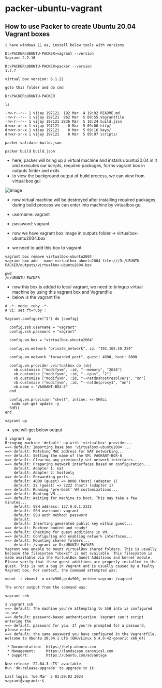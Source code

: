 # packer-ubuntu-vagrant

## How to use Packer to create Ubuntu 20.04 Vagrant boxes

```
i have windows 11 os, install below tools with versions

D:\PACKER\UBUNTU-PACKER>vagrant --version
Vagrant 2.2.16

D:\PACKER\UBUNTU-PACKER>packer --version
1.7.7

virtual box version: 6.1.22
```

```
goto this folder and do cmd

D:\PACKER\UBUNTU-PACKER

```

```
ls

-rw-r--r-- 1 vijay 197121  192 Mar  4 19:02 README.md
-rw-r--r-- 1 vijay 197121  862 Mar  5 09:55 Vagrantfile
-rw-r--r-- 1 vijay 197121 2836 Mar  5 10:24 build.json
drwxr-xr-x 1 vijay 197121    0 Mar  5 09:00 http/
drwxr-xr-x 1 vijay 197121    0 Mar  5 09:16 keys/
drwxr-xr-x 1 vijay 197121    0 Mar  5 09:07 scripts/
```

```
packer validate build.json
```

```
packer build build.json
```

- here, packer will bring up a virtual machine and installs ubuntu20.04 in it and executes our scripts, required packages, forms vagrant box in outputs folder and exits
- to view the background output of build process, we can view from virtual box gui

![image](https://github.com/vijay2181/packer-ubuntu-vagrant/assets/66196388/4db9333f-29ee-4034-b5e2-160f2fd925d8)

- now virtual machine will be destroyed after installing required packages, during build process we can enter into machine by virtualbox gui
- username: vagrant
- password: vagrant

- now we have vagrant box image in outputs folder -> virtualbox-ubuntu2004.box
- we need to add this box to vagrant

```
vagrant box remove virtualbox-ubuntu2004
vagrant box add --name virtualbox-ubuntu2004 file:///D:/UBUNTU-PACKER/outputs/virtualbox-ubuntu2004.box

pwd
/d/UBUNTU-PACKER
```

- now this box is added to local vagrant, we need to bringup virtual machine by using this vagrant box and Vagrantfile
- below is the vagrant file

  
```
# -*- mode: ruby -*-
# vi: set ft=ruby :

Vagrant.configure("2") do |config|

  config.ssh.username = "vagrant"
  config.ssh.password = "vagrant"

  config.vm.box = "virtualbox-ubuntu2004"

  config.vm.network "private_network", ip: "192.168.50.250"

  config.vm.network "forwarded_port", guest: 4000, host: 8000

  config.vm.provider :virtualbox do |vb|
    vb.customize ["modifyvm", :id, "--memory", "2048"]
    vb.customize ["modifyvm", :id, "--cpus", "2"]
    vb.customize ["modifyvm", :id, "--natdnshostresolver1", "on"]
    vb.customize ["modifyvm", :id, "--natdnsproxy1", "on"]
    vb.name = "VAGRANT-BOX-8"
  end

  config.vm.provision "shell", inline: <<-SHELL
   sudo apt-get update -y
  SHELL
end
```

```
vagrant up
```

- you will get below output

```
$ vagrant up
Bringing machine 'default' up with 'virtualbox' provider...
==> default: Importing base box 'virtualbox-ubuntu2004'...
==> default: Matching MAC address for NAT networking...
==> default: Setting the name of the VM: VAGRANT-BOX-8
==> default: Clearing any previously set network interfaces...
==> default: Preparing network interfaces based on configuration...
    default: Adapter 1: nat
    default: Adapter 2: hostonly
==> default: Forwarding ports...
    default: 4000 (guest) => 8000 (host) (adapter 1)
    default: 22 (guest) => 2222 (host) (adapter 1)
==> default: Running 'pre-boot' VM customizations...
==> default: Booting VM...
==> default: Waiting for machine to boot. This may take a few minutes...
    default: SSH address: 127.0.0.1:2222
    default: SSH username: vagrant
    default: SSH auth method: password
    default:
    default: Inserting generated public key within guest...
==> default: Machine booted and ready!
==> default: Checking for guest additions in VM...
==> default: Configuring and enabling network interfaces...
==> default: Mounting shared folders...
    default: /vagrant => D:/UBUNTU-PACKER
Vagrant was unable to mount VirtualBox shared folders. This is usually
because the filesystem "vboxsf" is not available. This filesystem is
made available via the VirtualBox Guest Additions and kernel module.
Please verify that these guest additions are properly installed in the
guest. This is not a bug in Vagrant and is usually caused by a faulty
Vagrant box. For context, the command attempted was:

mount -t vboxsf -o uid=900,gid=900,_netdev vagrant /vagrant

The error output from the command was:
```

```
vagrant ssh
```

```
$ vagrant ssh
==> default: The machine you're attempting to SSH into is configured to use
==> default: password-based authentication. Vagrant can't script entering the
==> default: password for you. If you're prompted for a password, please enter
==> default: the same password you have configured in the Vagrantfile.
Welcome to Ubuntu 20.04.1 LTS (GNU/Linux 5.4.0-42-generic x86_64)

 * Documentation:  https://help.ubuntu.com
 * Management:     https://landscape.canonical.com
 * Support:        https://ubuntu.com/advantage

New release '22.04.3 LTS' available.
Run 'do-release-upgrade' to upgrade to it.

Last login: Tue Mar  5 03:59:03 2024
vagrant@vagrant:~$ 
```
